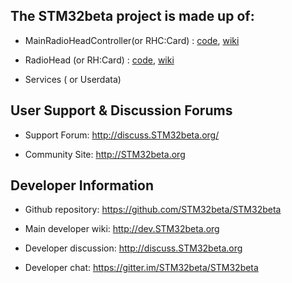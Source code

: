 
## The STM32beta project is made up of: ##

- MainRadioHeadController(or RHC:Card) : [code](https://github.com/STM32beta/STM32beta/tree/master/ArduCopter), [wiki](http://STM32beta.org/copter/index.html)

- RadioHead (or RH:Card) : [code](https://github.com/STM32beta/STM32beta/tree/master/ArduPlane), [wiki](http://STM32beta.org/plane/index.html)

- Services ( or Userdata)

## User Support & Discussion Forums ##

- Support Forum: <http://discuss.STM32beta.org/>

- Community Site: <http://STM32beta.org>

## Developer Information ##

- Github repository: <https://github.com/STM32beta/STM32beta>

- Main developer wiki: <http://dev.STM32beta.org>

- Developer discussion: <http://discuss.STM32beta.org>

- Developer chat: <https://gitter.im/STM32beta/STM32beta>

